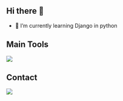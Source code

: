 ## Hi there 👋

- 🌱 I’m currently learning Django in python

## Main Tools

<img src="https://cdn.jsdelivr.net/gh/devicons/devicon@latest/icons/python/python-original.svg" />

## Contact

<img src="https://cdn.jsdelivr.net/gh/devicons/devicon@latest/icons/linkedin/linkedin-original.svg" />
